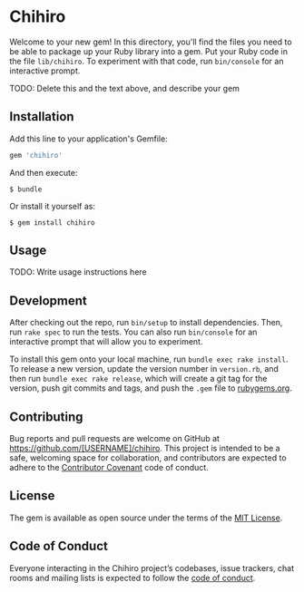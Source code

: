 # Chihiro

Welcome to your new gem! In this directory, you'll find the files you need to be able to package up your Ruby library into a gem. Put your Ruby code in the file `lib/chihiro`. To experiment with that code, run `bin/console` for an interactive prompt.

TODO: Delete this and the text above, and describe your gem

## Installation

Add this line to your application's Gemfile:

```ruby
gem 'chihiro'
```

And then execute:

    $ bundle

Or install it yourself as:

    $ gem install chihiro

## Usage

TODO: Write usage instructions here

## Development

After checking out the repo, run `bin/setup` to install dependencies. Then, run `rake spec` to run the tests. You can also run `bin/console` for an interactive prompt that will allow you to experiment.

To install this gem onto your local machine, run `bundle exec rake install`. To release a new version, update the version number in `version.rb`, and then run `bundle exec rake release`, which will create a git tag for the version, push git commits and tags, and push the `.gem` file to [rubygems.org](https://rubygems.org).

## Contributing

Bug reports and pull requests are welcome on GitHub at https://github.com/[USERNAME]/chihiro. This project is intended to be a safe, welcoming space for collaboration, and contributors are expected to adhere to the [Contributor Covenant](http://contributor-covenant.org) code of conduct.

## License

The gem is available as open source under the terms of the [MIT License](https://opensource.org/licenses/MIT).

## Code of Conduct

Everyone interacting in the Chihiro project’s codebases, issue trackers, chat rooms and mailing lists is expected to follow the [code of conduct](https://github.com/[USERNAME]/chihiro/blob/master/CODE_OF_CONDUCT.md).
